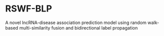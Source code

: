 # RSWF-BLP
A novel lncRNA-disease association prediction model using random walk-based multi-similarity fusion and bidirectional label propagation
